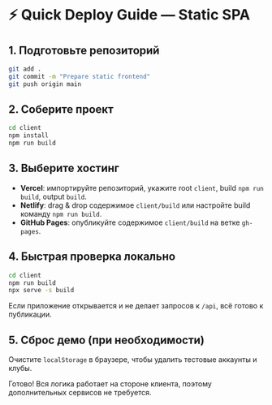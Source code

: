 # ⚡ Quick Deploy Guide — Static SPA

## 1. Подготовьте репозиторий
```bash
git add .
git commit -m "Prepare static frontend"
git push origin main
```

## 2. Соберите проект
```bash
cd client
npm install
npm run build
```

## 3. Выберите хостинг
- **Vercel**: импортируйте репозиторий, укажите root `client`, build `npm run build`, output `build`.
- **Netlify**: drag & drop содержимое `client/build` или настройте build команду `npm run build`.
- **GitHub Pages**: опубликуйте содержимое `client/build` на ветке `gh-pages`.

## 4. Быстрая проверка локально
```bash
cd client
npm run build
npx serve -s build
```
Если приложение открывается и не делает запросов к `/api`, всё готово к публикации.

## 5. Сброс демо (при необходимости)
Очистите `localStorage` в браузере, чтобы удалить тестовые аккаунты и клубы.

Готово! Вся логика работает на стороне клиента, поэтому дополнительных сервисов не требуется.
